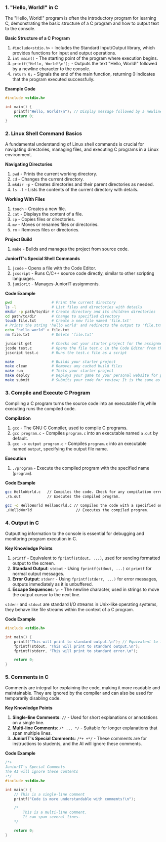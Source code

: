 ### 1. "Hello, World!" in C
The "Hello, World!" program is often the introductory program for learning C, demonstrating the basic structure of a C program and how to output text to the console.

**Basic Structure of a C Program**
1. `#include<stdio.h>` - Includes the Standard Input/Output library, which provides functions for input and output operations.
2. `int main()` - The starting point of the program where execution begins.
3. `printf("Hello, World!\n");` - Outputs the text "Hello, World!" followed by a newline character to the console.
4. `return 0;` - Signals the end of the main function, returning 0 indicates that the program executed successfully.

**Example Code**
```c
#include <stdio.h>

int main() {
    printf("Hello, World!\n"); // Display message followed by a newline
    return 0;
}
```

### 2. Linux Shell Command Basics
A fundamental understanding of Linux shell commands is crucial for navigating directories, managing files, and executing C programs in a Linux environment.

**Navigating Directories**
1. `pwd` - Prints the current working directory.
2. `cd` - Changes the current directory.
3. `mkdir -p` - Creates directories and their parent directories as needed.
4. `ls -l` - Lists the contents of the current directory with details.

**Working With Files**
1. `touch` - Creates a new file.
2. `cat` - Displays the content of a file.
3. `cp` - Copies files or directories.
4. `mv` - Moves or renames files or directories.
5. `rm` - Removes files or directories.

**Project Build**
1. `make` - Builds and manages the project from source code.

**JuniorIT's Special Shell Commands**

1. `jcode` - Opens a file with the Code Editor.
2. `jcscript` - Runs C/C++ source code directly, similar to other scripting languages.
3. `juniorit` - Manages JuniorIT assignments.

**Code Example**
```sh
pwd                  # Print the current directory
ls -l                # List files and directories with details
mkdir -p path/to/dir # Create directory and its children directories
cd path/to/dir       # Change to specified directory
touch file.txt       # Create a new file named 'file.txt'
# Prints the string 'hello world' and redirects the output to 'file.txt'
echo "hello world" > file.txt      
rm file.txt          # Delete 'file.txt'

juniorit get         # Checks out your starter project for the assignment
jcode test.c         # Opens the file test.c in the Code Editor from the terminal
jcscript test.c      # Runs the test.c file as a script

make                 # Builds your starter project
make clean           # Removes any cached build files
make run             # Tests your starter project
make deploy          # Deploys your game to your personal website for public access
make submit          # Submits your code for review; It is the same as the command `juniorit submit`
```

### 3. Compile and Execute C Program
Compiling a C program turns the source code into an executable file,while executing runs the compiled code.

**Compilation**
1. `gcc` - The GNU C Compiler, used to compile C programs.
2. `gcc program.c` - Compiles `program.c` into an executable named `a.out` by default.
3. `gcc -o output program.c` - Compiles `program.c` into an executable named `output`, specifying the output file name.

**Execution**
1. `./program` - Execute the compiled program with the specified name (`program`).

**Code Example**
```bash
gcc HelloWorld.c   // Compiles the code. Check for any compilation errors or warnings.
./a.out            // Executes the compiled program.

gcc -o HelloWorld HelloWorld.c // Compiles the code with a specified output name.
./HelloWorld                    // Executes the compiled program.
```

### 4. Output in C

Outputting information to the console is essential for debugging and monitoring program execution in C.

**Key Knowledge Points**
1. `printf` - Equivalent to `fprintf(stdout, ...)`, used for sending formatted output to the screen.
2. **Standard Output**: `stdout` - Using `fprintf(stdout, ...)` or `printf` for normal output messages.
3. **Error Output**: `stderr` - Using `fprintf(stderr, ...)` for error messages, outputs immediately as it is unbuffered.
4. **Escape Sequences**: `\n` - The newline character, used in strings to move the output cursor to the next line.

`stderr` and `stdout` are standard I/O streams in Unix-like operating systems, they behave like file streams within the context of a C program.

**Code Example**
```c
#include <stdio.h>

int main() {
    printf("This will print to standard output.\n"); // Equivalent to fprintf(stdout, "This will print to standard output.\n");
    fprintf(stdout, "This will print to standard output.\n");
    fprintf(stderr, "This will print to standard error.\n");

    return 0;
}
```

### 5. Comments in C
Comments are integral for explaining the code, making it more readable and maintainable. They are ignored by the compiler and can also be used for temporarily disabling code.


**Key Knowledge Points**
1. **Single-line Comments**: `//` - Used for short explanations or annotations on a single line.
2. **Multi-line Comments**: `/* ... */` - Suitable for longer explanations that span multiple lines.
3. **JuniorIT's Special Comments**: `/*+ +*/` - These comments are for instructions to students, and the AI will ignore these comments.

**Code Example**
```c
/*+ 
JuniorIT's Special Comments
The AI will ignore these contents
+*/
#include <stdio.h>

int main() {
    // This is a single-line comment
    printf("Code is more understandable with comments!\n");

    /*
        This is a multi-line comment.
        It can span several lines.
    */

    return 0;
}
```